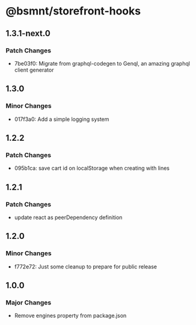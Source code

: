 # @bsmnt/storefront-hooks

## 1.3.1-next.0

### Patch Changes

- 7be03f0: Migrate from graphql-codegen to Genql, an amazing graphql client generator

## 1.3.0

### Minor Changes

- 017f3a0: Add a simple logging system

## 1.2.2

### Patch Changes

- 095b1ca: save cart id on localStorage when creating with lines

## 1.2.1

### Patch Changes

- update react as peerDependency definition

## 1.2.0

### Minor Changes

- f772e72: Just some cleanup to prepare for public release

## 1.0.0

### Major Changes

- Remove engines property from package.json

